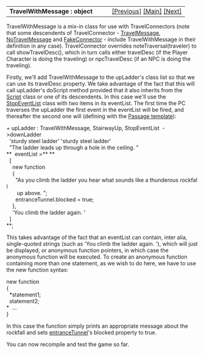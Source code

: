 ---
---
<table width="100%" data-border="0" data-cellspacing="0"
data-cellpadding="3" data-bgcolor="#C0C0C0">
<colgroup>
<col style="width: 50%" />
<col style="width: 50%" />
</colgroup>
<tbody>
<tr>
<td style="text-align: left;"><strong>TravelWithMessage : object<br />
</strong></td>
<td style="text-align: right;"><a href="stairwayup.html">[Previous]</a>
<a href="generalintroduction.html">[Main]</a> <a
href="secretdoor.html">[Next]</a></td>
</tr>
</tbody>
</table>

  
TravelWithMessage is a mix-in class for use with TravelConnectors (note
that some descendents of TravelConnector -
[TravelMessage](travelmessage.html),
[NoTravelMessage](notravelmessage.html) and
[FakeConnector](fakeconnector.html) - include TravelWithMessage in their
definition in any case). TravelConnector overrides
noteTraversal(traveler) to call showTravelDesc(), which in turn calls
either travelDesc (if the Player Character is doing the traveling) or
npcTravelDesc (if an NPC is doing the traveling).  
  
Firstly, we'll add TravelWithMessage to the upLadder's class list so
that we can use its travelDesc property. We take advantage of the fact
that this will call upLadder's doScript method provided that it also
inherits from the [Script](script.html) class or one of its descendents.
In this case we'll use the [StopEventList](stopeventlist.html) class with
two items in its eventList. The first time the PC traverses the upLadder
the first event in the eventList will be fired, and thereafter the
second one will (defining with the [Passage
template](passagetemplate.html)):  
  
  
+ upLadder : TravelWithMessage, StairwayUp, StopEventList  -\>downLadder   
  'sturdy steel ladder' 'sturdy steel ladder'  
  "The ladder leads up through a hole in the ceiling. "     
**  eventList =** **  
  \[  
    new function  
    {  
      "As you climb the ladder you hear what sounds like a thunderous rockfall  
       up above. ";  
      entranceTunnel.blocked = true;         
    },  
    'You climb the ladder again. '  
  \]    
**;  
  
This takes advantage of the fact that an eventList can contain, inter
alia, single-quoted strings (such as 'You climb the ladder again. '),
which will just be displayed, or anonymous function pointers, in which
case the anonymous function will be executed. To create an anonymous
function containing more than one statement, as we wish to do here, we
have to use the new function syntax:  
  
new function  
{  
  *statement1;  
  statement2;  
*  ...  
}  
  
In this case the function simply prints an appropriate message about the
rockfall and sets [entranceTunnel](roomconnector.html)'s blocked property
to true.  
  
You can now recompile and test the game so far.  
